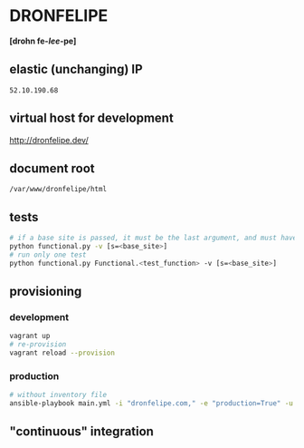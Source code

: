 # DRONFELIPE
**[drohn fe-*lee*-pe]**

## elastic (unchanging) IP
`52.10.190.68`

## virtual host for development
<http://dronfelipe.dev/>

## document root
`/var/www/dronfelipe/html`

## tests
```sh
# if a base site is passed, it must be the last argument, and must have the form shown below
python functional.py -v [s=<base_site>]
# run only one test
python functional.py Functional.<test_function> -v [s=<base_site>]
```


## provisioning
### development
```sh
vagrant up
# re-provision
vagrant reload --provision
```

### production
```sh
# without inventory file
ansible-playbook main.yml -i "dronfelipe.com," -e "production=True" -u ubuntu
```


## "continuous" integration
